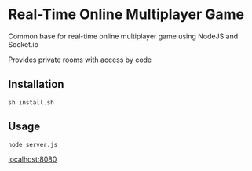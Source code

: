 # Real-Time Online Multiplayer Game

Common base for real-time online multiplayer game using NodeJS and Socket.io

Provides private rooms with access by code

## Installation

`sh install.sh`

## Usage

`node server.js`

[localhost:8080](http://localhost:8080)
